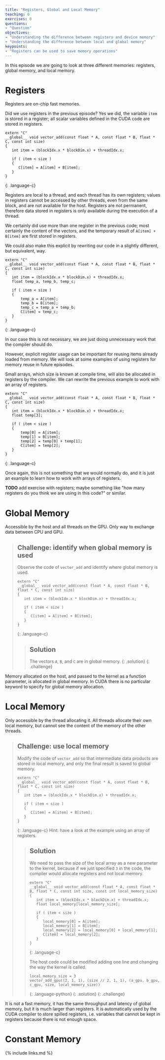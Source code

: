 ```yaml
---
title: "Registers, Global and Local Memory"
teaching: 0
exercises: 0
questions:
- "Question"
objectives:
- "Understanding the difference between registers and device memory"
- "Understanding the difference between local and global memory"
keypoints:
- "Registers can be used to save memory operations"
---
```


In this episode we are going to look at three different memories: registers, global memory, and local memory.

# Registers

Registers are on-chip fast memories.

Did we use registers in the previous episode?
Yes we did, the variable `item` is stored in a register; all scalar variables defined in the CUDA code are stored in registers.

~~~
extern "C"
__global__ void vector_add(const float * A, const float * B, float * C, const int size)
{
   int item = (blockIdx.x * blockDim.x) + threadIdx.x;
   
   if ( item < size )
   {
      C[item] = A[item] + B[item];
   }
}
~~~
{: .language-c}

Registers are local to a thread, and each thread has its own registers; values in registers cannot be accessed by other threads, even from the same block, and are not available for the host.
Registers are not permanent, therefore data stored in registers is only available during the execution of a thread.

We certainly did use more than one register in the previous code; most certainly the content of the vectors, and the temporary result of `A[item] + B[item]` are first stored in registers.

We could also make this explicit by rewriting our code in a slightly different, but equivalent, way.

~~~
extern "C"
__global__ void vector_add(const float * A, const float * B, float * C, const int size)
{
   int item = (blockIdx.x * blockDim.x) + threadIdx.x;
   float temp_a, temp_b, temp_c;

   if ( item < size )
   {
       temp_a = A[item];
       temp_b = B[item];
       temp_c = temp_a + temp_b;
       C[item] = temp_c;
   }
}
~~~
{: .language-c}

In our case this is not necessary, we are just doing unnecessary work that the compiler should do. 

However, explicit register usage can be important for reusing items already loaded from memory.
We will look at some examples of using registers for memory reuse in future episodes.

Small arrays, which size is known at compile time, will also be allocated in registers by the compiler.
We can rewrite the previous example to work with an array of registers.

~~~
extern "C"
__global__ void vector_add(const float * A, const float * B, float * C, const int size)
{
   int item = (blockIdx.x * blockDim.x) + threadIdx.x;
   float temp[3];

   if ( item < size )
   {
       temp[0] = A[item];
       temp[1] = B[item];
       temp[2] = temp[0] + temp[1];
       C[item] = temp[2];
   }
}
~~~
{: .language-c}

Once again, this is not something that we would normally do, and it is just an example to learn how to work with arrays of registers.

**TODO** add exercise with registers; maybe something like "how many registers do you think we are using in this code?" or similar.

# Global Memory

Accessible by the host and all threads on the GPU.
Only way to exchange data between CPU and GPU.

> ## Challenge: identify when global memory is used
>
> Observe the code of `vector_add` and identify where global memory is used.
>
> ~~~
> extern "C"
> __global__ void vector_add(const float * A, const float * B, float * C, const int size)
> {
>    int item = (blockIdx.x * blockDim.x) + threadIdx.x;
>    
>    if ( item < size )
>    {
>       C[item] = A[item] + B[item];
>    }
> }
> ~~~
> {: .language-c}
> > ## Solution
> > The vectors `A`, `B`, and `C` are in global memory.
> {: .solution}
{: .challenge}

Memory allocated on the host, and passed to the kernel as a function parameter, is allocated in global memory.
In CUDA there is no particular keyword to specify for global memory allocation.

# Local Memory

Only accessible by the thread allocating it.
All threads allocate their own local memory, but cannot see the content of the memory of the other threads.

> ## Challenge: use local memory
>
> Modify the code of `vector_add` so that intermediate data products are stored in local memory, and only the final result is saved to global memory.
>
> ~~~
> extern "C"
> __global__ void vector_add(const float * A, const float * B, float * C, const int size)
> {
>    int item = (blockIdx.x * blockDim.x) + threadIdx.x;
>    
>    if ( item < size )
>    {
>       C[item] = A[item] + B[item];
>    }
> }
> ~~~
> {: .language-c}
> Hint: have a look at the example using an array of registers.
> > ## Solution
> > 
> > We need to pass the size of the local array as a new parameter to the kernel, because if we just specified `3` in the code, the compiler would allocate registers and not local memory.
> > 
> > ~~~
> > extern "C"
> > __global__ void vector_add(const float * A, const float * B, float * C, const int size, const int local_memory_size)
> > {
> >    int item = (blockIdx.x * blockDim.x) + threadIdx.x;
> >    float local_memory[local_memory_size];
> >    
> >    if ( item < size )
> >    {
> >       local_memory[0] = A[item];
> >       local_memory[1] = B[item];
> >       local_memory[2] = local_memory[0] + local_memory[1];
> >       C[item] = local_memory[2];
> >    }
> > }
> > ~~~
> > {: .language-c}
> > 
> > The host code could be modified adding one line and changing the way the kernel is called.
> > ~~~
> > local_memory_size = 3
> > vector_add_gpu((2, 1, 1), (size // 2, 1, 1), (a_gpu, b_gpu, c_gpu, size, local_memory_size))
> > ~~~
> > {: .language-python}
> {: .solution}
{: .challenge}

It is not a fast memory, it has the same throughput and latency of global memory, but it is much larger than registers.
It is automatically used by the CUDA compiler to store spilled registers, i.e. variables that cannot be kept in registers because there is not enough space.

# Constant Memory

{% include links.md %}